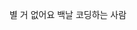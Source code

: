 별 거 없어요 백날 코딩하는 사람 

<!---
rlaalsry45/rlaalsry45 is a ✨ special ✨ repository because its `README.md` (this file) appears on your GitHub profile.
You can click the Preview link to take a look at your changes.
--->
